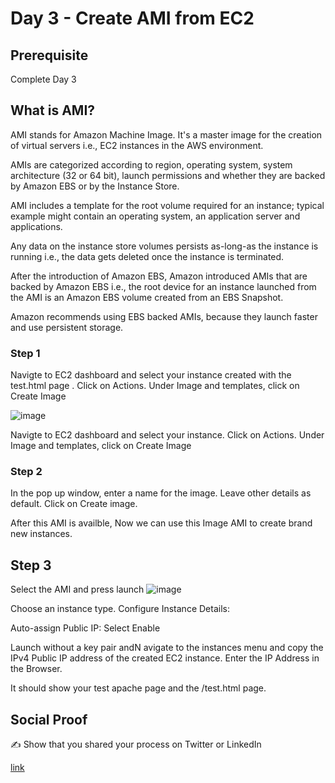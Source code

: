 

# Day 3 - Create AMI from EC2

## Prerequisite

Complete Day 3 

## What is AMI?

AMI stands for Amazon Machine Image. It's a master image for the creation of virtual servers i.e., EC2 instances in the AWS environment.

AMIs are categorized according to region, operating system, system architecture (32 or 64 bit), launch permissions and whether they are backed by Amazon EBS or by the Instance Store.

AMI includes a template for the root volume required for an instance; typical example might contain an operating system, an application server and applications.

Any data on the instance store volumes persists as-long-as the instance is running i.e., the data gets deleted once the instance is terminated.

After the introduction of Amazon EBS, Amazon introduced AMIs that are backed by Amazon EBS i.e., the root device for an instance launched from the AMI is an Amazon EBS volume created from an EBS Snapshot.

Amazon recommends using EBS backed AMIs, because they launch faster and use persistent storage.


### Step 1 

Navigte to EC2 dashboard and select your instance created with the test.html page . Click on Actions. Under Image and templates, click on Create Image

![image](https://user-images.githubusercontent.com/82836111/139907460-2fc69473-99b2-4d90-a433-c4669fb79287.png)

Navigte to EC2 dashboard and select your instance. Click on Actions. Under Image and templates, click on Create Image


### Step 2

In the pop up window, enter a name for the image. Leave other details as default. Click on Create image.

After this AMI is availble, Now we can use this Image AMI to create brand new instances.

## Step 3

Select the AMI and press launch
![image](https://user-images.githubusercontent.com/82836111/139907822-a74bbf04-ad46-48c9-9bf1-c73662c4662f.png)

Choose an instance type. 
Configure Instance Details: 

Auto-assign Public IP: Select Enable

Launch without a key pair andN avigate to the instances menu and copy the IPv4 Public IP address of the created EC2 instance.
Enter the IP Address in the Browser.

It should show your test apache page and the /test.html page.

## Social Proof

✍️ Show that you shared your process on Twitter or LinkedIn

[link](link)
